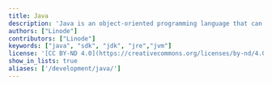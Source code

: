 ```yaml
---
title: Java
description: 'Java is an object-oriented programming language that can be run on any Java Virtual Machine (JVM).'
authors: ["Linode"]
contributors: ["Linode"]
keywords: ["java", "sdk", "jdk", "jre","jvm"]
license: '[CC BY-ND 4.0](https://creativecommons.org/licenses/by-nd/4.0)'
show_in_lists: true
aliases: ['/development/java/']
---
```

